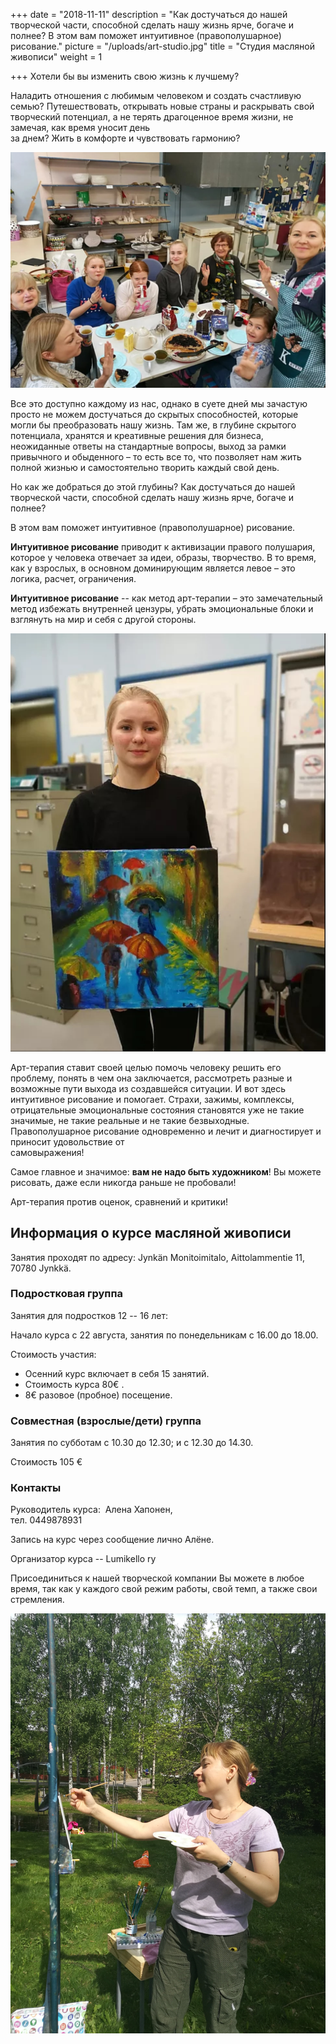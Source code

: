 +++
date = "2018-11-11"
description = "Как достучаться до нашей творческой части, способной сделать нашу жизнь ярче, богаче и полнее? В этом вам поможет интуитивное (правополушарное) рисование."
picture = "/uploads/art-studio.jpg"
title = "Cтудия масляной живописи"
weight = 1

+++
Хотели бы вы изменить свою жизнь к лучшему?

Наладить отношения с любимым человеком и создать счастливую семью? Путешествовать, открывать новые страны и раскрывать свой творческий потенциал, а не терять драгоценное время жизни, не замечая, как время уносит день  
за днем? Жить в комфорте и чувствовать гармонию?

![](/uploads/art-studio-01.jpg)

Все это доступно каждому из нас, однако в суете дней мы зачастую просто не можем достучаться до скрытых способностей, которые могли бы преобразовать нашу жизнь. Там же, в глубине скрытого потенциала, хранятся и креативные решения для бизнеса, неожиданные ответы на стандартные вопросы, выход за рамки привычного и обыденного – то есть все то, что позволяет нам жить полной жизнью и самостоятельно творить каждый свой день.

Но как же добраться до этой глубины? Как достучаться до нашей творческой части, способной сделать нашу жизнь ярче, богаче и полнее?

В этом вам поможет интуитивное (правополушарное) рисование.

**Интуитивное рисование** приводит к активизации правого полушария, которое у человека отвечает за идеи, образы, творчество. В то время, как у взрослых, в основном доминирующим является левое – это логика, расчет, ограничения.

**Интуитивное рисование** -- как метод арт-терапии – это замечательный метод избежать внутренней цензуры, убрать эмоциональные блоки и взглянуть на мир и себя с другой стороны.

![](/uploads/art-studio-02.jpg)

Арт-терапия ставит своей целью помочь человеку решить его проблему, понять в чем она заключается, рассмотреть разные и возможные пути выхода из создавшейся ситуации. И вот здесь интуитивное рисование и помогает. Страхи, зажимы, комплексы, отрицательные эмоциональные состояния становятся уже не такие значимые, не такие реальные и не такие безвыходные. Правополушарное рисование одновременно и лечит и диагностирует и приносит удовольствие от  
самовыражения!

Самое главное и значимое: **вам не надо быть художником**! Вы можете рисовать, даже если никогда раньше не пробовали!

Арт-терапия против оценок, сравнений и критики!

## Информация о курсе масляной живописи

Занятия проходят по адресу: Jynkän Monitoimitalo, Aittolammentie 11, 70780 Jynkkä.

### Подростковая группа

Занятия для подростков 12 -- 16 лет:  

Начало курса с 22 августа, занятия по понедельникам с 16.00 до 18.00.  

Стоимость участия:

* ​Осенний курс включает в себя 15 занятий.
* Стоимость курса 80€ . 
* 8€ разовое (пробное) посещение.

### Совместная (взрослые/дети) группа

Занятия по субботам с 10.30 до 12.30; и с 12.30 до 14.30. 

Стоимость 105 €

### Контакты

Руководитель курса:  Алена Хапонен,    
тел. 0449878931

Запись на курс через сообщение лично Алёне.

Организатор курса -- Lumikello ry

Присоединиться к нашей творческой компании Вы можете в любое время, так как у каждого свой режим работы, свой темп, а также свои стремления.

​![](/uploads/art-studio-03.jpg)